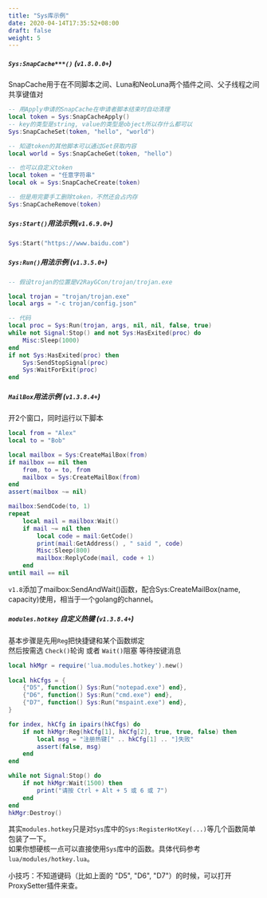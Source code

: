 ```yaml
---
title: "Sys库示例"
date: 2020-04-14T17:35:52+08:00
draft: false
weight: 5
---
```


##### `Sys:SnapCache***()` (`v1.8.0.0+`)
SnapCache用于在不同脚本之间、Luna和NeoLuna两个插件之间、父子线程之间共享键值对
```lua
-- 用Apply申请的SnapCache在申请者脚本结束时自动清理
local token = Sys:SnapCacheApply()
-- key的类型是string, value的类型是object所以存什么都可以
Sys:SnapCacheSet(token, "hello", "world")

-- 知道token的其他脚本可以通过Get获取内容
local world = Sys:SnapCacheGet(token, "hello")
```

```lua
-- 也可以自定义token
local token = "任意字符串"
local ok = Sys:SnapCacheCreate(token)

-- 但是用完要手工删除token，不然还会占内存
Sys:SnapCacheRemove(token)
```

##### `Sys:Start()`用法示例(`v1.6.9.0+`)
```lua
Sys:Start("https://www.baidu.com")
```

##### `Sys:Run()`用法示例 (`v1.3.5.0+`)
```lua
-- 假设trojan的位置是V2RayGCon/trojan/trojan.exe

local trojan = "trojan/trojan.exe"
local args = "-c trojan/config.json"

-- 代码
local proc = Sys:Run(trojan, args, nil, nil, false, true)
while not Signal:Stop() and not Sys:HasExited(proc) do
    Misc:Sleep(1000)
end
if not Sys:HasExited(proc) then
    Sys:SendStopSignal(proc)
    Sys:WaitForExit(proc)
end
```

##### `MailBox`用法示例 (`v1.3.8.4+`)
开2个窗口，同时运行以下脚本
```lua
local from = "Alex"
local to = "Bob"

local mailbox = Sys:CreateMailBox(from)
if mailbox == nil then
    from, to = to, from
    mailbox = Sys:CreateMailBox(from)
end
assert(mailbox ~= nil)

mailbox:SendCode(to, 1)
repeat
    local mail = mailbox:Wait()
    if mail ~= nil then
        local code = mail:GetCode()
        print(mail:GetAddress() , " said ", code)
        Misc:Sleep(800)
        mailbox:ReplyCode(mail, code + 1)
    end
until mail == nil
```
`v1.8`添加了mailbox:SendAndWait()函数，配合Sys:CreateMailBox(name, capacity)使用，相当于一个golang的channel。  

##### `modules.hotkey` 自定义热键 (`v1.3.8.4+`)
基本步骤是先用`Reg`把快捷键和某个函数绑定  
然后按需选 `Check()`轮询 或者 `Wait()`阻塞 等待按键消息  
```lua
local hkMgr = require('lua.modules.hotkey').new()
    
local hkCfgs = {
    {"D5", function() Sys:Run("notepad.exe") end},
    {"D6", function() Sys:Run("cmd.exe") end},
    {"D7", function() Sys:Run("mspaint.exe") end},
}

for index, hkCfg in ipairs(hkCfgs) do
    if not hkMgr:Reg(hkCfg[1], hkCfg[2], true, true, false) then
        local msg = "注册热键[" .. hkCfg[1] .. "]失败"
        assert(false, msg)
    end
end

while not Signal:Stop() do
    if not hkMgr:Wait(1500) then
        print("请按 Ctrl + Alt + 5 或 6 或 7")
    end
end
hkMgr:Destroy()
```
其实`modules.hotkey`只是对`Sys`库中的`Sys:RegisterHotKey(...)`等几个函数简单包装了一下。  
如果你想硬核一点可以直接使用`Sys`库中的函数。具体代码参考`lua/modules/hotkey.lua`。  
  
小技巧：不知道键码（比如上面的 "D5", "D6", "D7"）的时候，可以打开ProxySetter插件来查。  
